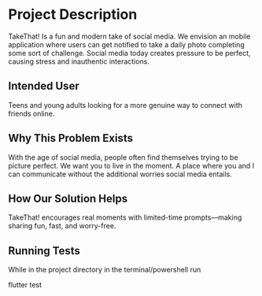 # Project Description

TakeThat! Is a fun and modern take of social media. We envision an mobile application where users can get notified to take a daily photo completing some sort of challenge. Social media today creates pressure to be perfect, causing stress and inauthentic interactions.

## Intended User

Teens and young adults looking for a more genuine way to connect with friends online.

## Why This Problem Exists

With the age of social media, people often find themselves trying to be picture perfect. We want you to live in the moment. A place where you and I can communicate without the additional worries social media entails.

## How Our Solution Helps

TakeThat! encourages real moments with limited-time prompts—making sharing fun, fast, and worry-free.

## Running Tests

While in the project directory in the terminal/powershell run <div class="boxed"> flutter test </div>




